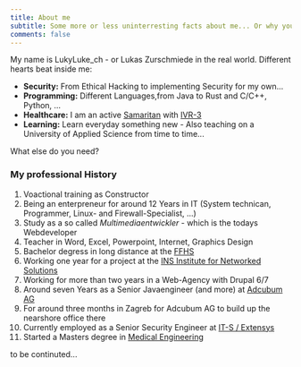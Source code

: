 ```yaml
---
title: About me
subtitle: Some more or less uninterresting facts about me... Or why you should date me 😲
comments: false
---
```


My name is LukyLuke_ch - or Lukas Zurschmiede in the real world. Different hearts beat inside me:

- **Security:** From Ethical Hacking to implementing Security for my own...
- **Programming:** Different Languages,from Java to Rust and C/C++, Python, ...
- **Healthcare:** I am an active [Samaritan](https://www.samariter-wil.ch/) with [IVR-3](https://www.ivr-ias.ch/qualitaetssicherung/first-aid/)
- **Learning:** Learn everyday something new - Also teaching on a University of Applied Science from time to time...

What else do you need?

### My professional History

1. Voactional training as Constructor
2. Being an enterpreneur for around 12 Years in IT (System technican, Programmer, Linux- and Firewall-Specialist, ...)
3. Study as a so called *Multimediaentwickler* - which is the todays Webdeveloper
4. Teacher in Word, Excel, Powerpoint, Internet, Graphics Design
5. Bachelor degress in long distance at the [FFHS](https://www.frenfachhochschule.ch/)
6. Working one year for a project at the [INS Institute for Networked Solutions](https://www.ins.hsr.ch/)
7. Working for more than two years in a Web-Agency with Drupal 6/7
8. Around seven Years as a Senior Javaengineer (and more) at [Adcubum AG](https://adcubum.ch/)
9. For around three months in Zagreb for Adcubum AG to build up the nearshore office there
10. Currently employed as a Senior Security Engineer at [IT-S / Extensys](https://www.it-s.ch/)
11. Started a Masters degree in [Medical Engineering](https://www.ost.ch/en/education/technical-sciences/master-of-science-in-engineering-mse/profiles/mse-medical-engineering)

to be continuted...
